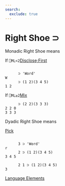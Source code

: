 ```yaml
---
search:
  exclude: true
---
```






<h1 class="heading"><span class="name">Right Shoe</span> <span class="command">⊃</span></h1>


Monadic Right Shoe means


If `⎕ML<2`[Disclose;First](../primitive-functions/disclose.md)
```apl

      ⊃ 'Word'
W
      ⊃ (1 2)(3 4 5)
1 2
```


If `⎕ML≥2`[Mix](../primitive-functions/mix.md)
```apl
      ⊃ (2 2)(3 3 3)
2 2 0
3 3 3

```

Dyadic Right Shoe means


[Pick](../primitive-functions/pick.md)
```apl

      3 ⊃ 'Word'
r
      2 ⊃ (1 2)(3 4 5)
3 4 5

      2 1 ⊃ (1 2)(3 4 5)
3

```


[Language Elements](./language-elements.md)



